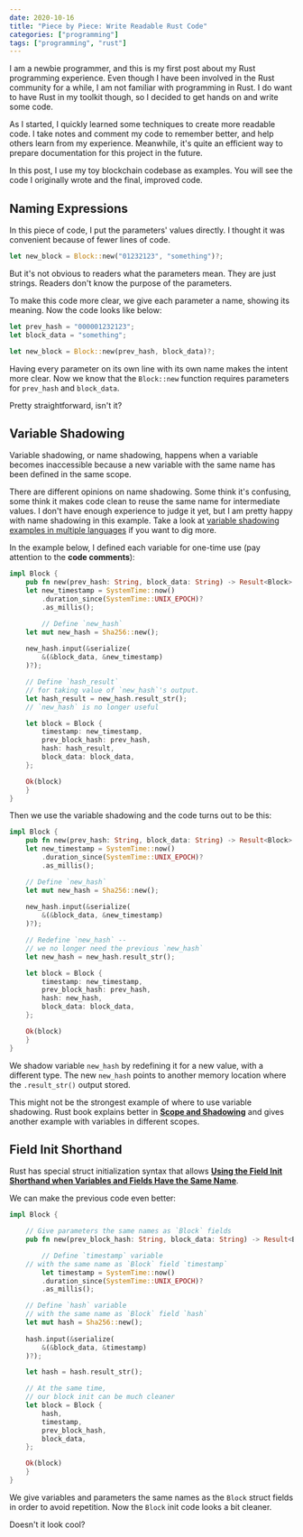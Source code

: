 ```yaml
---
date: 2020-10-16
title: "Piece by Piece: Write Readable Rust Code"
categories: ["programming"]
tags: ["programming", "rust"]
---
```


I am a newbie programmer,
and this is my first post about my Rust programming experience.
Even though I have been involved in the Rust community for a while,
I am not familiar with programming in Rust.
I do want to have Rust in my toolkit though,
so I decided to get hands on and write some code.

As I started, 
I quickly learned some techniques to create more readable code.
I take notes and comment my code to remember better,
and help others learn from my experience.
Meanwhile, it's quite an efficient way to prepare documentation
for this project in the future.

In this post,
I use my toy blockchain codebase as examples.
You will see the code I originally wrote
and the final, improved code.


## Naming Expressions

In this piece of code, I put the parameters' values directly.
I thought it was convenient because of fewer lines of code.

```rust
let new_block = Block::new("01232123", "something")?;
```

But it's not obvious to readers what the parameters mean.
They are just strings.
Readers don't know the purpose of the parameters.

To make this code more clear,
we give each parameter a name, showing its meaning.
Now the code looks like below:

```rust
let prev_hash = "000001232123";
let block_data = "something";

let new_block = Block::new(prev_hash, block_data)?;
```

Having every parameter on its own line with its own name
makes the intent more clear.
Now we know that the `Block::new` function
requires parameters for `prev_hash` and `block_data`.

Pretty straightforward, isn't it?

## Variable Shadowing

Variable shadowing, or name shadowing,
happens when a variable becomes inaccessible because
a new variable with the same name has been defined
in the same scope.

There are different opinions on name shadowing.
Some think it's confusing,
some think it makes code clean to reuse the same name for intermediate values.
I don't have enough experience to judge it yet, 
but I am pretty happy with name shadowing in this example.
Take a look at [variable shadowing examples in multiple languages](https://en.wikipedia.org/wiki/Variable_shadowing)
if you want to dig more.

In the example below, I defined each variable for one-time use
(pay attention to the **code comments**):

```rust
impl Block {
    pub fn new(prev_hash: String, block_data: String) -> Result<Block> {
	let new_timestamp = SystemTime::now()
		.duration_since(SystemTime::UNIX_EPOCH)?
		.as_millis(); 

        // Define `new_hash`
	let mut new_hash = Sha256::new();
	
	new_hash.input(&serialize(
	    &(&block_data, &new_timestamp)
	)?);

	// Define `hash_result`
	// for taking value of `new_hash`'s output.
	let hash_result = new_hash.result_str();
	// `new_hash` is no longer useful 

	let block = Block {
	    timestamp: new_timestamp,
	    prev_block_hash: prev_hash,
	    hash: hash_result,
	    block_data: block_data,
	};

	Ok(block)
    }
}
```

Then we use the variable shadowing and
the code turns out to be this:

```rust
impl Block {
    pub fn new(prev_hash: String, block_data: String) -> Result<Block> {
	let new_timestamp = SystemTime::now()
		.duration_since(SystemTime::UNIX_EPOCH)?
		.as_millis(); 

	// Define `new_hash`
	let mut new_hash = Sha256::new();
	
	new_hash.input(&serialize(
	    &(&block_data, &new_timestamp)
	)?);

	// Redefine `new_hash` --
	// we no longer need the previous `new_hash`
	let new_hash = new_hash.result_str();

	let block = Block {
	    timestamp: new_timestamp,
	    prev_block_hash: prev_hash,
	    hash: new_hash,
	    block_data: block_data,
	};

	Ok(block)
    }
}
```
We shadow variable `new_hash` by redefining it for a new value,
with a different type.
The new `new_hash` points to another memory location where
the `.result_str()` output stored.

This might not be the strongest example of where
to use variable shadowing.
Rust book explains better in [**Scope and Shadowing**](https://doc.rust-lang.org/rust-by-example/variable_bindings/scope.html#scope-and-shadowing)
and gives another example with variables in different scopes.


## Field Init Shorthand

Rust has special struct initialization syntax that allows 
[**Using the Field Init Shorthand when Variables and Fields Have the Same Name**](https://doc.rust-lang.org/book/ch05-01-defining-structs.html#using-the-field-init-shorthand-when-variables-and-fields-have-the-same-name).

We can make the previous code even better:

```rust
impl Block {

    // Give parameters the same names as `Block` fields
    pub fn new(prev_block_hash: String, block_data: String) -> Result<Block> {

    	// Define `timestamp` variable 
	// with the same name as `Block` field `timestamp`
    	let timestamp = SystemTime::now()
		.duration_since(SystemTime::UNIX_EPOCH)?
		.as_millis(); 

	// Define `hash` variable
	// with the same name as `Block` field `hash`
	let mut hash = Sha256::new();
	
	hash.input(&serialize(
	    &(&block_data, &timestamp)
	)?);

	let hash = hash.result_str();

	// At the same time,
	// our block init can be much cleaner
	let block = Block {
	    hash,
	    timestamp,
	    prev_block_hash,
	    block_data,
	};

	Ok(block)
    }
}
```

We give variables and parameters the same names
as the `Block` struct fields in order to avoid repetition.
Now the `Block` init code looks a bit cleaner.

Doesn't it look cool?

